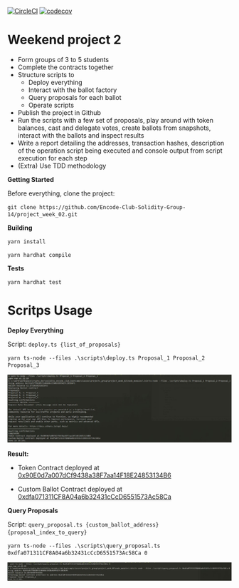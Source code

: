 [![CircleCI](https://dl.circleci.com/status-badge/img/gh/Encode-Club-Solidity-Group-14/project_week_02/tree/main.svg?style=svg)](https://dl.circleci.com/status-badge/redirect/gh/Encode-Club-Solidity-Group-14/project_week_02/tree/main)
[![codecov](https://codecov.io/gh/Encode-Club-Solidity-Group-14/project_week_02/branch/main/graph/badge.svg?token=ZISTHFFZFW)](https://codecov.io/gh/Encode-Club-Solidity-Group-14/project_week_02)

# Weekend project 2

- Form groups of 3 to 5 students
- Complete the contracts together
- Structure scripts to
  - Deploy everything
  - Interact with the ballot factory
  - Query proposals for each ballot
  - Operate scripts
- Publish the project in Github
- Run the scripts with a few set of proposals, play around with token balances, cast and delegate votes, create ballots from snapshots, interact with the ballots and inspect results
- Write a report detailing the addresses, transaction hashes, description of the operation script being executed and console output from script execution for each step
- (Extra) Use TDD methodology

**Getting Started**

Before everything, clone the project:

```
git clone https://github.com/Encode-Club-Solidity-Group-14/project_week_02.git
```

**Building**

```
yarn install
```

```
yarn hardhat compile
```

**Tests**

```
yarn hardhat test
```

# Scritps Usage

**Deploy Everything**

Script: ``deploy.ts {list_of_proposals}``

```
yarn ts-node --files .\scripts\deploy.ts Proposal_1 Proposal_2 Proposal_3
```

![Deploy](./docs/images/deploy.JPG)

**Result:**

- Token Contract deployed at [0x90E0d7a007dCf9438a38F7aa14F18E24853134B6](https://ropsten.etherscan.io/address/0x90E0d7a007dCf9438a38F7aa14F18E24853134B6)

- Custom Ballot Contract deployed at [0xdfa071311CF8A04a6b32431cCcD6551573Ac58Ca](https://ropsten.etherscan.io/address/0xdfa071311CF8A04a6b32431cCcD6551573Ac58Ca)

**Query Proposals**

Script: ``query_proposal.ts {custom_ballot_address} {proposal_index_to_query}``

```
yarn ts-node --files .\scripts\query_proposal.ts 0xdfa071311CF8A04a6b32431cCcD6551573Ac58Ca 0
```

![Query](./docs/images/queryProposal.JPG)




